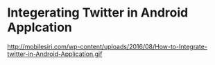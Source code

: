 # Integerating Twitter in Android Applcation
http://mobilesiri.com/wp-content/uploads/2016/08/How-to-Integrate-twitter-in-Android-Application.gif
